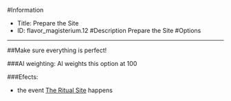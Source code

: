 #Information
 - Title: Prepare the Site
 - ID: flavor_magisterium.12
#Description
Prepare the Site
#Options

___
##Make sure everything is perfect!

###AI weighting:
AI weights this option at 100


###Efects:<ul><li>the event [The Ritual Site](../events/the_ritual_site.md) happens</li></ul>
